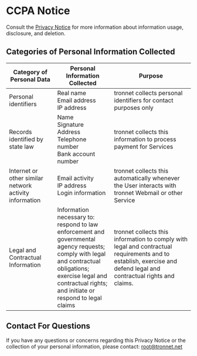# CCPA Notice

Consult the [Privacy Notice](privacy.md) for more information about information usage, disclosure, and deletion. 

## Categories of Personal Information Collected

| Category of Personal Data	| Personal Information Collected| Purpose	|
|-|-|-|
| Personal identifiers | Real name<br>Email address<br>IP address | tronnet collects personal identifiers for contact purposes only |
| Records identified by state law | Name<br>Signature<br>Address<br>Telephone number<br>Bank account number | tronnet collects this information to process payment for Services |
| Internet or other similar network activity information | Email activity<br>IP address<br>Login information | tronnet collects this automatically whenever the User interacts with tronnet Webmail or other Service |
| Legal and Contractual Information | Information necessary to:<br>respond to law enforcement and governmental agency requests;<br>comply with legal and contractual obligations;<br>exercise legal and contractual rights;<br>and initiate or respond to legal claims| tronnet collects this information to comply with legal and contractual requirements and to establish, exercise and defend legal and contractual rights and claims. |

## Contact For Questions

If you have any questions or concerns regarding this Privacy Notice or the collection of your personal information, please contact: root@tronnet.net